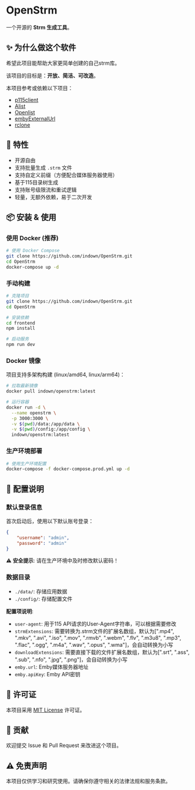 # OpenStrm

一个开源的 **Strm 生成工具**。

## ✨ 为什么做这个软件

希望此项目能帮助大家更简单创建的自己strm库。  

该项目的目标是：**开放、简洁、可改造**。  

本项目参考或依赖以下项目： 
- [p115client](https://github.com/ChenyangGao/p115client/)
- [Alist](https://github.com/alist-org/alist)  
- [Openlist](https://github.com/OpenListTeam/OpenList)  
- [embyExternalUrl](https://github.com/bpking1/embyExternalUrl)  
- [rclone](https://github.com/rclone/rclone)  

## 🚀 特性

- 开源自由
- 支持批量生成 `.strm` 文件
- 支持自定义前缀（方便配合媒体服务器使用）
- 基于115目录树生成
- 支持账号级限流和重试逻辑
- 轻量，无额外依赖，易于二次开发

## 📦 安装 & 使用

### 使用 Docker (推荐)

```bash
# 使用 Docker Compose
git clone https://github.com/indown/OpenStrm.git
cd OpenStrm
docker-compose up -d
```

### 手动构建

```bash
# 克隆项目
git clone https://github.com/indown/OpenStrm.git
cd OpenStrm

# 安装依赖
cd frontend
npm install

# 启动服务
npm run dev
```

### Docker 镜像

项目支持多架构构建 (linux/amd64, linux/arm64)：

```bash
# 拉取最新镜像
docker pull indown/openstrm:latest

# 运行容器
docker run -d \
  --name openstrm \
  -p 3000:3000 \
  -v $(pwd)/data:/app/data \
  -v $(pwd)/config:/app/config \
  indown/openstrm:latest
```
### 生产环境部署

```bash
# 使用生产环境配置
docker-compose -f docker-compose.prod.yml up -d
```

## 🔧 配置说明

### 默认登录信息

首次启动后，使用以下默认账号登录：

```json
{
    "username": "admin",
    "password": "admin"
}
```

⚠️ **安全提示**: 请在生产环境中及时修改默认密码！

### 数据目录

- `./data/`: 存储应用数据
- `./config/`: 存储配置文件

**配置项说明**:
- `user-agent`: 用于115 API请求的User-Agent字符串，可以根据需要修改
- `strmExtensions`: 需要转换为.strm文件的扩展名数组，默认为[".mp4", ".mkv", ".avi", ".iso", ".mov", ".rmvb", ".webm", ".flv", ".m3u8", ".mp3", ".flac", ".ogg", ".m4a", ".wav", ".opus", ".wma"]，会自动转换为小写
- `downloadExtensions`: 需要直接下载的文件扩展名数组，默认为[".srt", ".ass", ".sub", ".nfo", ".jpg", ".png"]，会自动转换为小写
- `emby.url`: Emby媒体服务器地址
- `emby.apiKey`: Emby API密钥

## 📄 许可证

本项目采用 [MIT License](LICENSE) 许可证。

## 🤝 贡献

欢迎提交 Issue 和 Pull Request 来改进这个项目。

## ⚠️ 免责声明

本项目仅供学习和研究使用。请确保你遵守相关的法律法规和服务条款。
